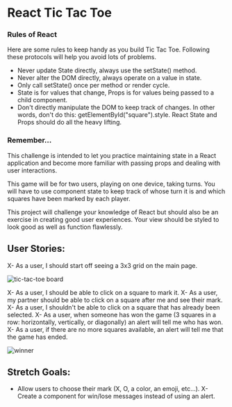 # React Tic Tac Toe

### Rules of React

Here are some rules to keep handy as you build Tic Tac Toe. Following these protocols will help you avoid lots of problems.

- Never update State directly, always use the setState() method.
- Never alter the DOM directly, always operate on a value in state.
- Only call setState() once per method or render cycle.
- State is for values that change, Props is for values being passed to a child component.
- Don't directly manipulate the DOM to keep track of changes. In other words, don't do this: getElementById("square").style. React State and Props should do all the heavy lifting.

### Remember...

This challenge is intended to let you practice maintaining state in a React application and become more familiar with passing props and dealing with user interactions.

This game will be for two users, playing on one device, taking turns. You will have to use component state to keep track of whose turn it is and which squares have been marked by each player.

This project will challenge your knowledge of React but should also be an exercise in creating good user experiences. Your view should be styled to look good as well as function flawlessly.

## User Stories:

X- As a user, I should start off seeing a 3x3 grid on the main page.

![tic-tac-toe board](https://s3.amazonaws.com/learn-site/curriculum/tic-tac-toe-board.png)

X- As a user, I should be able to click on a square to mark it.
X- As a user, my partner should be able to click on a square after me and see their mark.
X- As a user, I shouldn't be able to click on a square that has already been selected.
X- As a user, when someone has won the game (3 squares in a row: horizontally, vertically, or diagonally) an alert will tell me who has won.
X- As a user, if there are no more squares available, an alert will tell me that the game has ended.

![winner](https://s3.amazonaws.com/learn-site/curriculum/tic-tac-toe-winner.png)


## Stretch Goals:
- Allow users to choose their mark (X, O, a color, an emoji, etc...).
X- Create a component for win/lose messages instead of using an alert.
